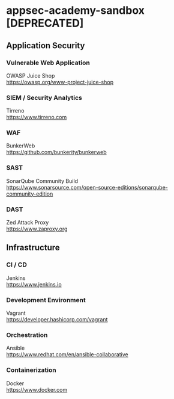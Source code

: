 # appsec-academy-sandbox [DEPRECATED]

## Application Security
### Vulnerable Web Application
OWASP Juice Shop  
https://owasp.org/www-project-juice-shop

### SIEM / Security Analytics
Tirreno  
https://www.tirreno.com

### WAF
BunkerWeb  
https://github.com/bunkerity/bunkerweb

### SAST
SonarQube Community Build  
https://www.sonarsource.com/open-source-editions/sonarqube-community-edition

### DAST
Zed Attack Proxy  
https://www.zaproxy.org

## Infrastructure
### CI / CD
Jenkins  
https://www.jenkins.io

### Development Environment
Vagrant   
https://developer.hashicorp.com/vagrant

### Orchestration
Ansible  
https://www.redhat.com/en/ansible-collaborative

### Containerization
Docker  
https://www.docker.com
